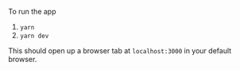 To run the app

1. `yarn`
2. `yarn dev`

This should open up a browser tab at `localhost:3000` in your default browser.